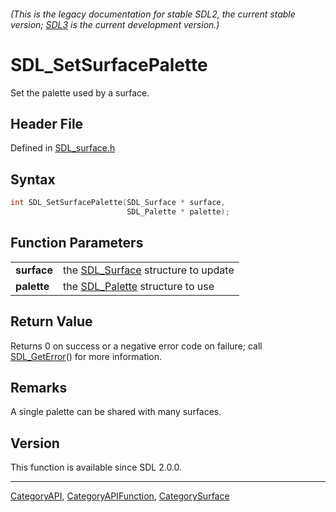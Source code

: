 ###### (This is the legacy documentation for stable SDL2, the current stable version; [SDL3](https://wiki.libsdl.org/SDL3/) is the current development version.)
# SDL_SetSurfacePalette

Set the palette used by a surface.

## Header File

Defined in [SDL_surface.h](https://github.com/libsdl-org/SDL/blob/SDL2/include/SDL_surface.h)

## Syntax

```c
int SDL_SetSurfacePalette(SDL_Surface * surface,
                          SDL_Palette * palette);

```

## Function Parameters

|                 |                                                    |
| --------------- | -------------------------------------------------- |
| **surface**     | the [SDL_Surface](SDL_Surface) structure to update |
| **palette**     | the [SDL_Palette](SDL_Palette) structure to use    |

## Return Value

Returns 0 on success or a negative error code on failure; call
[SDL_GetError](SDL_GetError)() for more information.

## Remarks

A single palette can be shared with many surfaces.

## Version

This function is available since SDL 2.0.0.

----
[CategoryAPI](CategoryAPI), [CategoryAPIFunction](CategoryAPIFunction), [CategorySurface](CategorySurface)

